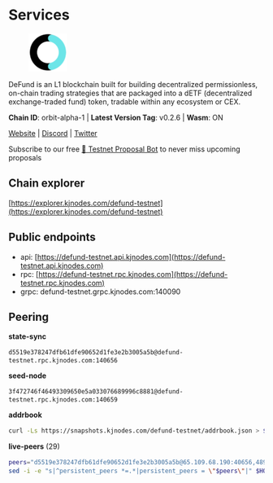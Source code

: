# Services

<figure><img src="https://raw.githubusercontent.com/kj89/cosmos-images/main/logos/defund.png" alt=""><figcaption></figcaption></figure>

DeFund is an L1 blockchain built for building decentralized permissionless,  on-chain trading strategies that are packaged into a dETF (decentralized  exchange-traded fund) token, tradable within any ecosystem or CEX.

**Chain ID**: orbit-alpha-1 | **Latest Version Tag**: v0.2.6 | **Wasm**: ON

[Website](https://www.defund.app) | [Discord](https://discord.gg/FV26pRPZ3P) | [Twitter](https://twitter.com/defund_finance)



Subscribe to our free [🤖 Testnet Proposal Bot](https://t.me/kjnodes_testnet_proposal_bot) to never miss upcoming proposals


## Chain explorer
[https://explorer.kjnodes.com/defund-testnet](https://explorer.kjnodes.com/defund-testnet)

## Public endpoints

* api: [https://defund-testnet.api.kjnodes.com](https://defund-testnet.api.kjnodes.com)
* rpc: [https://defund-testnet.rpc.kjnodes.com](https://defund-testnet.rpc.kjnodes.com)
* grpc: defund-testnet.grpc.kjnodes.com:140090

## Peering

**state-sync**

```text
d5519e378247dfb61dfe90652d1fe3e2b3005a5b@defund-testnet.rpc.kjnodes.com:140656
```

**seed-node**

```text
3f472746f46493309650e5a033076689996c8881@defund-testnet.rpc.kjnodes.com:140659
```

**addrbook**
```bash
curl -Ls https://snapshots.kjnodes.com/defund-testnet/addrbook.json > $HOME/.defund/config/addrbook.json
```

**live-peers** (29)
```bash
peers="d5519e378247dfb61dfe90652d1fe3e2b3005a5b@65.109.68.190:40656,48920dc679562d2f116f0b89ac77796377cfb130@194.146.13.254:26656,578a034282182f8ce129eedd4ef1b074ca4d3032@16.163.74.176:26616,f417252166d6508a75371573f3c12e8abca238a5@65.108.108.52:13656,51c8bb36bfd184bdd5a8ee67431a0298218de946@162.19.237.229:26656,beb10b655c17c4dd306c5afe51b5bcb81ff46e9c@195.128.158.119:26656,f58bf4363938c303a7ac73566a126bc2c528bd57@167.235.236.37:26456,2151e36f7696b39147f995c5171805c4eae0788a@194.87.113.40:26656,26bdbcbfa286f443c842ed241d35fa09065d586b@161.97.128.243:34656,4b740c782cc4e6561de519fffb23499f0541e84d@89.116.29.202:18656,0f2506a8c83b9cbeb08685829db26a4f7a0db6b0@65.21.5.11:26656,4fcbe2d0d5460ba57f48af3e0970d68715db2752@65.21.225.208:13656,fb124c136c3aa20a71c68d9cb0a2833293c8dc58@23.88.73.158:26656,a24afe4447f0712e29748742ebe3973344cdac51@78.25.145.168:40656,9bc0abcf9b7465b5026576b240655360ae8bae22@95.217.56.91:13656,41c877b907d5eae79b907ed7205b5cd363674133@65.108.78.101:26656,14cb9b8c1cfa19ba1588828996aa143a35fa88a6@185.192.96.246:26656,bccbcb85d8cecec7f6de7c1c14e1f217d85f300d@149.102.141.55:26656,773b4e59036c6934cdd3c919fc74259aba7d8ab3@185.16.39.4:26656,da77231e4a499106b2fa2f0d64e553c2a9e2203b@65.108.199.206:28656,4515f69283a8f3db159d35e72edce0ea0ddb6f1b@38.242.142.134:28656,354485ffcd96d2c292969fae86624f754924bb8c@91.77.165.172:28656,854cfaf6fd4de846fd020fbd7d0b5364c6fb9c58@65.21.95.46:27656,a461ba3b41468076d1a45a547dd5d9f74b017527@3.142.147.138:26656,0daf3cd2f866593b2b9f9450b3e3cfad5acc0092@45.67.231.33:26656,5a93bbc7e9dc368ccadd2627b35364e0bf06035e@31.187.74.29:26656,424b76ff5aadcc5a58debf8e02ca251c2e521050@168.119.165.240:26456,c9ac9a9899683c6691b9bcfd7afebbb8934184a6@95.217.37.54:13656,8637f94f5cc834d34244a087e370c2ec9b2590bd@75.119.132.90:26656"
sed -i -e "s|^persistent_peers *=.*|persistent_peers = \"$peers\"|" $HOME/.defund/config/config.toml
```
